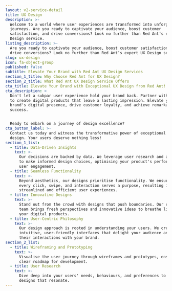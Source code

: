 ```yaml
---
layout: v2-service-detail
title: UX Design
description: >-
  Welcome to a world where user experiences are transformed into unforgettable
  journeys. Are you ready to captivate your audience, boost customer
  satisfaction, and drive conversions? Look no further than Red Ant’s expert UX
  Design service.
listing_description: >-
  Are you ready to captivate your audience, boost customer satisfaction, and
  drive conversions? Look no further than Red Ant’s expert UX Design service.
slug: ux-design
icon: fa-object-group
published: false
subtitle: Elevate Your Brand with Red Ant UX Design Services
section_1_title: Why Choose Red Ant for UX Design?
section_2_title: What Red Ant UX Design Service Offers
cta_title: Elevate Your Brand with Exceptional UX Design from Red Ant!
cta_description: >
  Don't let a subpar user experience hold your brand back. Partner with Red Ant
  to create digital products that leave a lasting impression. Elevate your
  brand's digital presence, drive customer loyalty, and achieve remarkable
  success.


  Ready to embark on a journey of design excellence?
cta_button_label: >-
  Contact us today and witness the transformative power of exceptional UX
  design. Your users deserve nothing less!
section_1_list:
  - title: Data-Driven Insights
    text: >-
      Our decisions are backed by data. We leverage user research and analytics
      to make informed design choices, optimising your product's performance and
      user engagement.
  - title: Seamless Functionality
    text: >-
      Beyond aesthetics, our designs prioritise functionality. We ensure that
      every click, swipe, and interaction serves a purpose, resulting in
      streamlined and efficient user experiences.
  - title: Innovative Designs
    text: >-
      Stand out from the crowd with designs that push boundaries. Our creative
      team brings fresh perspectives and innovative ideas to breathe life into
      your digital products.
  - title: User-Centric Philosophy
    text: >-
      Our design approach is rooted in understanding your users. We create
      intuitive, user-friendly interfaces that delight your audience and enhance
      their interactions with your brand.
section_2_list:
  - title: Wireframing and Prototyping
    text: >-
      Visualise the user journey through wireframes and prototypes, ensuring a
      clear roadmap for development.
  - title: User Research
    text: >-
      Dive deep into your users' needs, behaviours, and preferences to create
      designs that resonate.
---
```










